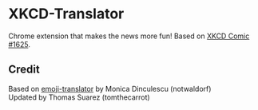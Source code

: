 # XKCD-Translator
Chrome extension that makes the news more fun! Based on [XKCD Comic #1625](http://xkcd.com/1625/).

## Credit
Based on [emoji-translator](https://github.com/notwaldorf/emoji-translate) by Monica Dinculescu (notwaldorf)  
Updated by Thomas Suarez (tomthecarrot)
